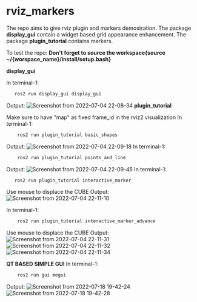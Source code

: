 # rviz_markers

 
The repo aims to give rviz plugin and markers demostration.
The package **display_gui** contain a widget based grid appearance enhancement.
The package **plugin_tutorial** contains markers.

To test the repo:
**Don't forget to source the workspace{source ~/{worspace_name}/install/setup.bash}** 

**display_gui**

In terminal-1:
```bash
   ros2 run display_gui display_gui 

```
Output:
![Screenshot from 2022-07-04 22-08-34](https://user-images.githubusercontent.com/22745024/177194787-460f9a82-a8d1-4ab5-b09c-f6ad70dc737c.png)
**plugin_tutorial**

Make sure to have "map" as fixed frame_id in the rviz2 visualization
In terminal-1:
```bash
    ros2 run plugin_tutorial basic_shapes

```
Output:
![Screenshot from 2022-07-04 22-09-18](https://user-images.githubusercontent.com/22745024/177194863-90e54b32-a82d-4cdd-88c1-dcd4d888c729.png)
In terminal-1:
```bash
    ros2 run plugin_tutorial points_and_line

```
Output:
![Screenshot from 2022-07-04 22-09-45](https://user-images.githubusercontent.com/22745024/177194906-aef87bbe-1973-4b67-a796-ef9b4eed5214.png)
In terminal-1:
```bash
   ros2 run plugin_tutorial interactive_marker

```
Use mouse to displace the CUBE
Output:
![Screenshot from 2022-07-04 22-11-10](https://user-images.githubusercontent.com/22745024/177194929-30c289d0-4009-4490-99d6-53c395223517.png)

In terminal-1:
```bash
    ros2 run plugin_tutorial interactive_marker_advance 

```
Use mouse to displace the CUBE
Output:
![Screenshot from 2022-07-04 22-11-31](https://user-images.githubusercontent.com/22745024/177194997-3dc8be8a-22d4-41cb-93c3-1038191652ac.png)
![Screenshot from 2022-07-04 22-11-32](https://user-images.githubusercontent.com/22745024/177195010-051db5f5-2f0f-4fdd-8132-8c1105b4fadf.png)
![Screenshot from 2022-07-04 22-11-34](https://user-images.githubusercontent.com/22745024/177195018-0d242452-2335-44ad-bcda-2e580bb78434.png)

**QT BASED SIMPLE GUI**
In terminal-1:
```bash
    ros2 run gui megui
```
Output:
![Screenshot from 2022-07-18 19-42-24](https://user-images.githubusercontent.com/22745024/179530831-8813d80c-7d84-425b-9715-d676e4d444d3.png)
![Screenshot from 2022-07-18 19-42-28](https://user-images.githubusercontent.com/22745024/179530852-075c06c6-db86-4790-a2c5-2680b67e0807.png)



